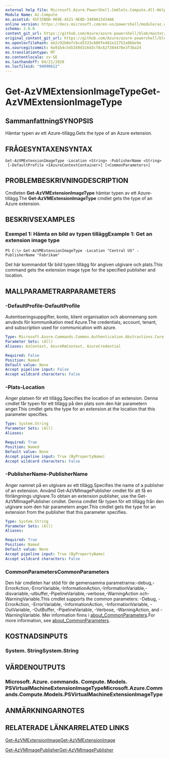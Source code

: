 ```yaml
---
external help file: Microsoft.Azure.PowerShell.Cmdlets.Compute.dll-Help.xml
Module Name: Az.Compute
ms.assetid: 45F35BDD-969E-4521-9E8D-3499A15434A6
online version: https://docs.microsoft.com/en-us/powershell/module/az.compute/get-azvmextensionimagetype
schema: 2.0.0
content_git_url: https://github.com/Azure/azure-powershell/blob/master/src/Compute/Compute/help/Get-AzVMExtensionImageType.md
original_content_git_url: https://github.com/Azure/azure-powershell/blob/master/src/Compute/Compute/help/Get-AzVMExtensionImageType.md
ms.openlocfilehash: eb2c92b0efcbcd5333c600fe481e21752a96be9e
ms.sourcegitcommit: 6a91b4c545350d316d3cf8c62f384478e3f3ba24
ms.translationtype: MT
ms.contentlocale: sv-SE
ms.lasthandoff: 04/21/2020
ms.locfileid: "94090612"
---
```

# <span data-ttu-id="f15f4-101">Get-AzVMExtensionImageType</span><span class="sxs-lookup"><span data-stu-id="f15f4-101">Get-AzVMExtensionImageType</span></span>

## <span data-ttu-id="f15f4-102">Sammanfattning</span><span class="sxs-lookup"><span data-stu-id="f15f4-102">SYNOPSIS</span></span>
<span data-ttu-id="f15f4-103">Hämtar typen av ett Azure-tillägg.</span><span class="sxs-lookup"><span data-stu-id="f15f4-103">Gets the type of an Azure extension.</span></span>

## <span data-ttu-id="f15f4-104">FRÅGESYNTAXEN</span><span class="sxs-lookup"><span data-stu-id="f15f4-104">SYNTAX</span></span>

```
Get-AzVMExtensionImageType -Location <String> -PublisherName <String>
 [-DefaultProfile <IAzureContextContainer>] [<CommonParameters>]
```

## <span data-ttu-id="f15f4-105">PROBLEMBESKRIVNING</span><span class="sxs-lookup"><span data-stu-id="f15f4-105">DESCRIPTION</span></span>
<span data-ttu-id="f15f4-106">Cmdleten **Get-AzVMExtensionImageType** hämtar typen av ett Azure-tillägg.</span><span class="sxs-lookup"><span data-stu-id="f15f4-106">The **Get-AzVMExtensionImageType** cmdlet gets the type of an Azure extension.</span></span>

## <span data-ttu-id="f15f4-107">BESKRIVS</span><span class="sxs-lookup"><span data-stu-id="f15f4-107">EXAMPLES</span></span>

### <span data-ttu-id="f15f4-108">Exempel 1: Hämta en bild av typen tillägg</span><span class="sxs-lookup"><span data-stu-id="f15f4-108">Example 1: Get an extension image type</span></span>
```
PS C:\> Get-AzVMExtensionImageType -Location "Central US" -PublisherName "Fabrikam"
```

<span data-ttu-id="f15f4-109">Det här kommandot får bild typen tillägg för angiven utgivare och plats.</span><span class="sxs-lookup"><span data-stu-id="f15f4-109">This command gets the extension image type for the specified publisher and location.</span></span>

## <span data-ttu-id="f15f4-110">MALLPARAMETRAR</span><span class="sxs-lookup"><span data-stu-id="f15f4-110">PARAMETERS</span></span>

### <span data-ttu-id="f15f4-111">-DefaultProfile</span><span class="sxs-lookup"><span data-stu-id="f15f4-111">-DefaultProfile</span></span>
<span data-ttu-id="f15f4-112">Autentiseringsuppgifter, konto, klient organisation och abonnemang som används för kommunikation med Azure.</span><span class="sxs-lookup"><span data-stu-id="f15f4-112">The credentials, account, tenant, and subscription used for communication with azure.</span></span>

```yaml
Type: Microsoft.Azure.Commands.Common.Authentication.Abstractions.Core.IAzureContextContainer
Parameter Sets: (All)
Aliases: AzContext, AzureRmContext, AzureCredential

Required: False
Position: Named
Default value: None
Accept pipeline input: False
Accept wildcard characters: False
```

### <span data-ttu-id="f15f4-113">-Plats</span><span class="sxs-lookup"><span data-stu-id="f15f4-113">-Location</span></span>
<span data-ttu-id="f15f4-114">Anger platsen för ett tillägg.</span><span class="sxs-lookup"><span data-stu-id="f15f4-114">Specifies the location of an extension.</span></span>
<span data-ttu-id="f15f4-115">Denna cmdlet får typen för ett tillägg på den plats som den här parametern anger.</span><span class="sxs-lookup"><span data-stu-id="f15f4-115">This cmdlet gets the type for an extension at the location that this parameter specifies.</span></span>

```yaml
Type: System.String
Parameter Sets: (All)
Aliases:

Required: True
Position: Named
Default value: None
Accept pipeline input: True (ByPropertyName)
Accept wildcard characters: False
```

### <span data-ttu-id="f15f4-116">-PublisherName</span><span class="sxs-lookup"><span data-stu-id="f15f4-116">-PublisherName</span></span>
<span data-ttu-id="f15f4-117">Anger namnet på en utgivare av ett tillägg.</span><span class="sxs-lookup"><span data-stu-id="f15f4-117">Specifies the name of a publisher of an extension.</span></span>
<span data-ttu-id="f15f4-118">Använd Get-AzVMImagePublisher cmdlet för att få en förlängnings utgivare.</span><span class="sxs-lookup"><span data-stu-id="f15f4-118">To obtain an extension publisher, use the Get-AzVMImagePublisher cmdlet.</span></span>
<span data-ttu-id="f15f4-119">Denna cmdlet får typen för ett tillägg från den utgivare som den här parametern anger.</span><span class="sxs-lookup"><span data-stu-id="f15f4-119">This cmdlet gets the type for an extension from the publisher that this parameter specifies.</span></span>

```yaml
Type: System.String
Parameter Sets: (All)
Aliases:

Required: True
Position: Named
Default value: None
Accept pipeline input: True (ByPropertyName)
Accept wildcard characters: False
```

### <span data-ttu-id="f15f4-120">CommonParameters</span><span class="sxs-lookup"><span data-stu-id="f15f4-120">CommonParameters</span></span>
<span data-ttu-id="f15f4-121">Den här cmdleten har stöd för de gemensamma parametrarna:-debug,-ErrorAction,-ErrorVariable,-InformationAction,-InformationVariable,-disvariable,-utbuffer,-PipelineVariable,-verbose,-WarningAction och-WarningVariable.</span><span class="sxs-lookup"><span data-stu-id="f15f4-121">This cmdlet supports the common parameters: -Debug, -ErrorAction, -ErrorVariable, -InformationAction, -InformationVariable, -OutVariable, -OutBuffer, -PipelineVariable, -Verbose, -WarningAction, and -WarningVariable.</span></span> <span data-ttu-id="f15f4-122">Mer information finns i [about_CommonParameters](http://go.microsoft.com/fwlink/?LinkID=113216).</span><span class="sxs-lookup"><span data-stu-id="f15f4-122">For more information, see [about_CommonParameters](http://go.microsoft.com/fwlink/?LinkID=113216).</span></span>

## <span data-ttu-id="f15f4-123">KOSTNADS</span><span class="sxs-lookup"><span data-stu-id="f15f4-123">INPUTS</span></span>

### <span data-ttu-id="f15f4-124">System. String</span><span class="sxs-lookup"><span data-stu-id="f15f4-124">System.String</span></span>

## <span data-ttu-id="f15f4-125">VÄRDEN</span><span class="sxs-lookup"><span data-stu-id="f15f4-125">OUTPUTS</span></span>

### <span data-ttu-id="f15f4-126">Microsoft. Azure. commands. Compute. Models. PSVirtualMachineExtensionImageType</span><span class="sxs-lookup"><span data-stu-id="f15f4-126">Microsoft.Azure.Commands.Compute.Models.PSVirtualMachineExtensionImageType</span></span>

## <span data-ttu-id="f15f4-127">ANMÄRKNINGAR</span><span class="sxs-lookup"><span data-stu-id="f15f4-127">NOTES</span></span>

## <span data-ttu-id="f15f4-128">RELATERADE LÄNKAR</span><span class="sxs-lookup"><span data-stu-id="f15f4-128">RELATED LINKS</span></span>

[<span data-ttu-id="f15f4-129">Get-AzVMExtensionImage</span><span class="sxs-lookup"><span data-stu-id="f15f4-129">Get-AzVMExtensionImage</span></span>](./Get-AzVMExtensionImage.md)

[<span data-ttu-id="f15f4-130">Get-AzVMImagePublisher</span><span class="sxs-lookup"><span data-stu-id="f15f4-130">Get-AzVMImagePublisher</span></span>](./Get-AzVMImagePublisher.md)


